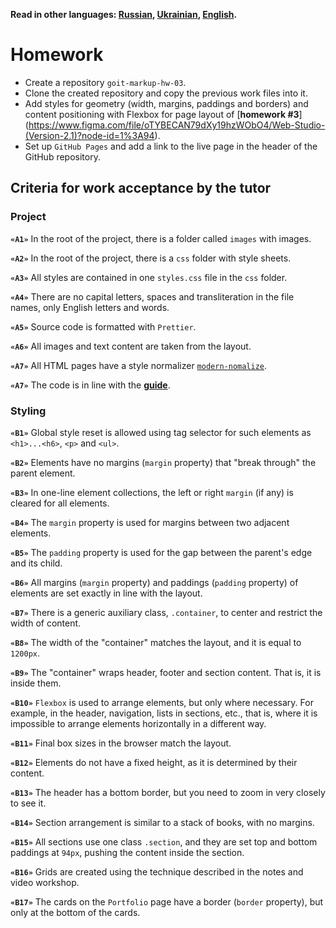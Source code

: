 **Read in other languages: [Russian](README.md), [Ukrainian](README.ua.md),
[English](README.en.md).**

# Homework

- Create a repository `goit-markup-hw-03`.
- Clone the created repository and copy the previous work files into it.
- Add styles for geometry (width, margins, paddings and borders) and content
  positioning with Flexbox for page layout of [**homework #3**]
  (<https://www.figma.com/file/oTYBECAN79dXy19hzWObO4/Web-Studio-(Version-2.1)?node-id=1%3A94>).
- Set up `GitHub Pages` and add a link to the live page in the header of the
  GitHub repository.

## Criteria for work acceptance by the tutor

### Project

**`«A1»`** In the root of the project, there is a folder called `images` with
images.

**`«A2»`** In the root of the project, there is a `css` folder with style
sheets.

**`«A3»`** All styles are contained in one `styles.css` file in the `css`
folder.

**`«A4»`** There are no capital letters, spaces and transliteration in the file
names, only English letters and words.

**`«A5»`** Source code is formatted with `Prettier`.

**`«A6»`** All images and text content are taken from the layout.

**`«A7»`** All HTML pages have a style normalizer
[`modern-nomalize`](https://github.com/sindresorhus/modern-normalize).

**`«A7»`** The code is in line with the [**guide**](https://codeguide.co/).

### Styling

**`«B1»`** Global style reset is allowed using tag selector for such elements as
`<h1>...<h6>`, `<p>` and `<ul>`.

**`«B2»`** Elements have no margins (`margin` property) that "break through" the
parent element.

**`«B3»`** In one-line element collections, the left or right `margin` (if any)
is cleared for all elements.

**`«B4»`** The `margin` property is used for margins between two adjacent
elements.

**`«B5»`** The `padding` property is used for the gap between the parent's edge
and its child.

**`«B6»`** All margins (`margin` property) and paddings (`padding` property) of
elements are set exactly in line with the layout.

**`«B7»`** There is a generic auxiliary class, `.container`, to center and
restrict the width of content.

**`«B8»`** The width of the "container" matches the layout, and it is equal to
`1200px`.

**`«B9»`** The "container" wraps header, footer and section content. That is, it
is inside them.

**`«B10»`** `Flexbox` is used to arrange elements, but only where necessary. For
example, in the header, navigation, lists in sections, etc., that is, where it
is impossible to arrange elements horizontally in a different way.

**`«B11»`** Final box sizes in the browser match the layout.

**`«B12»`** Elements do not have a fixed height, as it is determined by their
content.

**`«B13»`** The header has a bottom border, but you need to zoom in very closely
to see it.

**`«B14»`** Section arrangement is similar to a stack of books, with no margins.

**`«B15»`** All sections use one class `.section`, and they are set top and
bottom paddings at `94px`, pushing the content inside the section.

**`«B16»`** Grids are created using the technique described in the notes and
video workshop.

**`«B17»`** The cards on the `Portfolio` page have a border (`border` property),
but only at the bottom of the cards.
